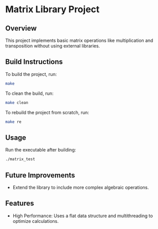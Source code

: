 # Matrix Library Project

## Overview
This project implements basic matrix operations like multiplication and transposition without using external libraries.

## Build Instructions
To build the project, run:
```bash
make
```
To clean the build, run:
```bash
make clean
```
To rebuild the project from scratch, run:
```bash
make re
```

## Usage
Run the executable after building:
```bash
./matrix_test
```

## Future Improvements
- Extend the library to include more complex algebraic operations.

## Features
- High Performance: Uses a flat data structure and multithreading to optimize calculations.